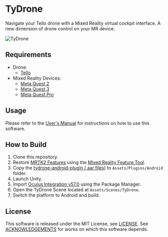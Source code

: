 # TyDrone
Navigate your Tello drone with a Mixed Reality virtual cockpit interface. A new dimension of drone control on your MR device.

![TyDrone](./tydrone-01.gif)

## Requirements
- Drone:
  - [Tello](https://www.ryzerobotics.com/tello)
- Mixed Reality Devices:
  - [Meta Quest 2](https://www.oculus.com/quest-2/)
  - [Meta Quest 3](https://www.oculus.com/quest-3/)
  - [Meta Quest Pro](https://www.oculus.com/quest-pro/)

## Usage
Please refer to the [User's Manual](https://github.com/ototadana/TyDrone/wiki/TyDrone-User's-Manual) for instructions on how to use this software.

## How to Build
1. Clone this repository.
2. Restore [MRTK2 Features](https://github.com/microsoft/MixedRealityToolkit-Unity) using the [Mixed Reality Feature Tool](https://www.microsoft.com/en-us/download/details.aspx?id=102778).
3. Copy the [tydrone-android-plugin (.aar files)](https://github.com/ototadana/tydrone-android) to `Assets/Plugins/Android` folder.
4. Launch Unity.
5. Import [Oculus Integration v57.0](https://assetstore.unity.com/packages/tools/integration/oculus-integration-82022) using the Package Manager.
6. Open the TyDrone Scene located at `Assets/Scenes/TyDrone`.
7. Switch the platform to Android and build.

## License
This software is released under the MIT License, see [LICENSE](./LICENSE).
See [ACKNOWLEDGEMENTS](./ACKNOWLEDGEMENTS) for works on which this software depends.
